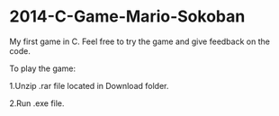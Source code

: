 # 2014-C-Game-Mario-Sokoban

My first game in C. Feel free to try the game and give feedback on the code.

To play the game: 

1.Unzip .rar file located in Download folder.

2.Run .exe file.
